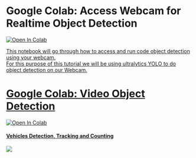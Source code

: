 # Google Colab: Access Webcam for Realtime Object Detection
<a href="https://colab.research.google.com/github/ilham-ap/object-detection/blob/main/object_detection_colab_webcam.ipynb" target="parent"><img src="https://colab.research.google.com/assets/colab-badge.svg" alt="Open In Colab"/><br/>

This notebook will go through how to access and run code object detection using your webcam.<br/>
For this purpose of this tutorial we will be using ultralytics YOLO to do object detection on our Webcam.

# Google Colab: Video Object Detection
<a href="https://colab.research.google.com/github/ilham-ap/object-detection/blob/main/video_object_detection.ipynb" target="parent"><img src="https://colab.research.google.com/assets/colab-badge.svg" alt="Open In Colab"/><br/>

#### Vehicles Detection, Tracking and Counting 
![](./img/ezgif-3-fbb5a4d769.gif)
